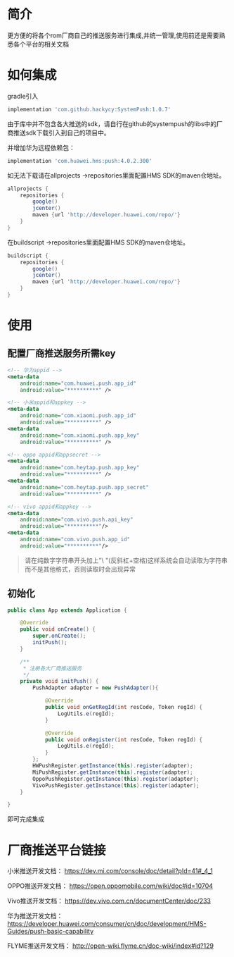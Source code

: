 # 简介

更方便的将各个rom厂商自己的推送服务进行集成,并统一管理,使用前还是需要熟悉各个平台的相关文档

# 如何集成

gradle引入

``` gradle
implementation 'com.github.hackycy:SystemPush:1.0.7'
```

由于库中并不包含各大推送的sdk，请自行在github的systempush的libs中的厂商推送sdk下载引入到自己的项目中。

并增加华为远程依赖包：

``` gradle
implementation 'com.huawei.hms:push:4.0.2.300'
```

如无法下载请在allprojects ->repositories里面配置HMS SDK的maven仓地址。

``` gradle
allprojects {
    repositories {
        google()
        jcenter()
        maven {url 'http://developer.huawei.com/repo/'}
    }
}
```

在buildscript ->repositories里面配置HMS SDK的maven仓地址。

``` gradle
buildscript {
    repositories {
        google()
        jcenter()
        maven {url 'http://developer.huawei.com/repo/'}
    }
}
```

# 使用

## 配置厂商推送服务所需key

``` xml
<!-- 华为appid -->
<meta-data
	android:name="com.huawei.push.app_id"
	android:value="**********" />

<!-- 小米appid和appkey -->
<meta-data
	android:name="com.xiaomi.push.app_id"
	android:value="**********" />
<meta-data
	android:name="com.xiaomi.push.app_key"
	android:value="**********" />

<!-- oppo appid和appsecret -->
<meta-data
	android:name="com.heytap.push.app_key"
	android:value="**********" />
<meta-data
	android:name="com.heytap.push.app_secret"
	android:value="**********" />

<!-- vivo appid和appkey -->
<meta-data
	android:name="com.vivo.push.api_key"
	android:value="**********"/>
<meta-data
	android:name="com.vivo.push.app_id"
	android:value="**********"/>
```

> 请在纯数字字符串开头加上"\ "(反斜杠+空格)这样系统会自动读取为字符串而不是其他格式，否则读取时会出现异常
>

## 初始化

``` java
public class App extends Application {

    @Override
    public void onCreate() {
        super.onCreate();
        initPush();
    }

    /**
     * 注册各大厂商推送服务
     */
    private void initPush() {
        PushAdapter adapter = new PushAdapter(){

            @Override
            public void onGetRegId(int resCode, Token regId) {
                LogUtils.e(regId);
            }

            @Override
            public void onRegister(int resCode, Token regId) {
                LogUtils.e(regId);
            }
        };
        HWPushRegister.getInstance(this).register(adapter);
        MiPushRegister.getInstance(this).register(adapter);
        OppoPushRegister.getInstance(this).register(adapter);
        VivoPushRegister.getInstance(this).register(adapter);
    }

}

```

即可完成集成

# 厂商推送平台链接

小米推送开发文档：
https://dev.mi.com/console/doc/detail?pId=41#_4_1

OPPO推送开发文档：
https://open.oppomobile.com/wiki/doc#id=10704

Vivo推送开发文档：
https://dev.vivo.com.cn/documentCenter/doc/233

华为推送开发文档：
https://developer.huawei.com/consumer/cn/doc/development/HMS-Guides/push-basic-capability

FLYME推送开发文档：
http://open-wiki.flyme.cn/doc-wiki/index#id?129